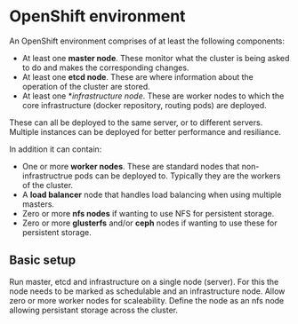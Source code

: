 # OpenShift environment

An OpenShift environment comprises of at least the following components:

* At least one **master node**. These monitor what the cluster is being asked to do and makes the corresponding changes.
* At least one **etcd node**. These are where information about the operation of the cluster are stored.
* At least one **infrastructure node*. These are worker nodes to which the core infrastructure (docker repository, routing pods) 
are deployed.

These can all be deployed to the same server, or to different servers. Multiple instances can be deployed for better performance 
and resiliance.

In addition it can contain:

* One or more **worker nodes**. These are standard nodes that non-infrastructrue pods can be deployed to. Typically they are the 
workers of the cluster.
* A **load balancer** node that handles load balancing when using multiple masters.
* Zero or more **nfs nodes** if wanting to use NFS for persistent storage.
* Zero or more **glusterfs** and/or **ceph** nodes if wanting to use these for persistent storage.

## Basic setup

Run master, etcd and infrastructure on a single node (server). For this the node needs to be marked as schedulable and an 
infrastructure node. Allow zero or more worker nodes for scaleability. Define the node as an nfs node allowing persistant
storage across the cluster.
